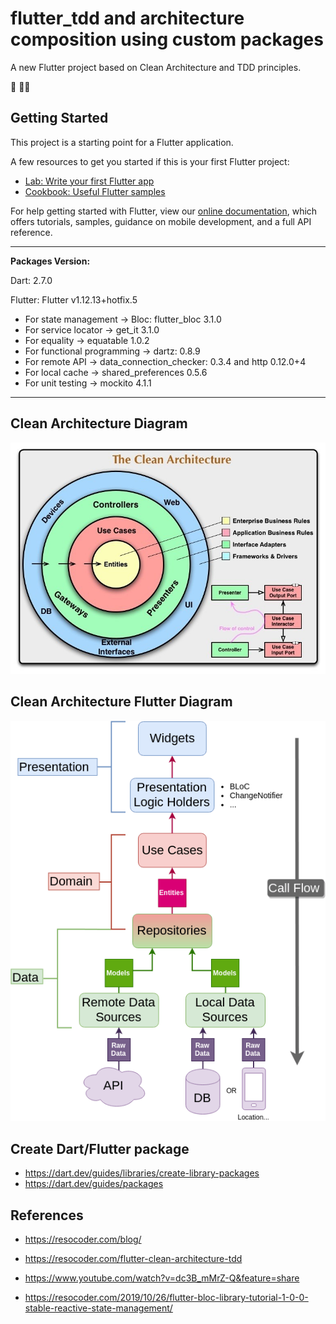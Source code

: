 # flutter_tdd and architecture composition using custom packages

A new Flutter project based on Clean Architecture and TDD principles.

:iphone: :man_technologist:

## Getting Started

This project is a starting point for a Flutter application.

A few resources to get you started if this is your first Flutter project:

- [Lab: Write your first Flutter app](https://flutter.dev/docs/get-started/codelab)
- [Cookbook: Useful Flutter samples](https://flutter.dev/docs/cookbook)

For help getting started with Flutter, view our
[online documentation](https://flutter.dev/docs), which offers tutorials,
samples, guidance on mobile development, and a full API reference.

---

**Packages Version:**

Dart: 2.7.0

Flutter: Flutter v1.12.13+hotfix.5

- For state management -> Bloc: flutter_bloc 3.1.0
- For service locator -> get_it 3.1.0
- For equality -> equatable 1.0.2
- For functional programming -> dartz: 0.8.9
- For remote API -> data_connection_checker: 0.3.4 and http 0.12.0+4
- For local cache -> shared_preferences 0.5.6
- For unit testing -> mockito 4.1.1

---

## Clean Architecture Diagram

![Clean Architecture](images/CleanArchitecture.jpg)

## Clean Architecture Flutter Diagram

![Clean Architecture Flutter Diagram](images/Clean-Architecture-Flutter-Diagram.png)

## Create Dart/Flutter package
- https://dart.dev/guides/libraries/create-library-packages
- https://dart.dev/guides/packages

## References

- https://resocoder.com/blog/
- https://resocoder.com/flutter-clean-architecture-tdd
- https://www.youtube.com/watch?v=dc3B_mMrZ-Q&feature=share

- https://resocoder.com/2019/10/26/flutter-bloc-library-tutorial-1-0-0-stable-reactive-state-management/

